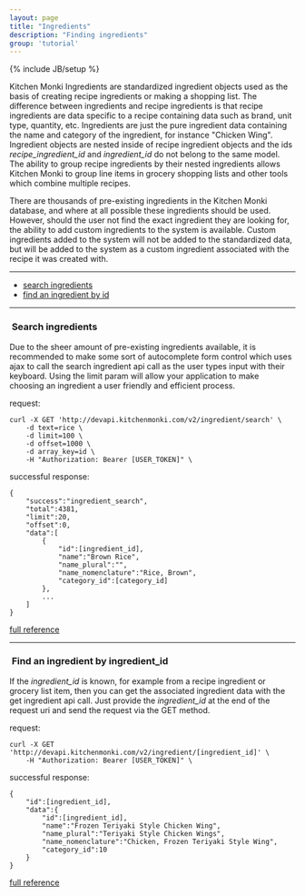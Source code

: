 ```yaml
---
layout: page
title: "Ingredients"
description: "Finding ingredients"
group: 'tutorial'
---
```

{% include JB/setup %}


Kitchen Monki Ingredients are standardized ingredient objects used as the basis of creating recipe
ingredients or making a shopping list.  The difference between ingredients and recipe ingredients is that
recipe ingredients are data specific to a recipe containing data such as brand, unit type, quantity, etc.
Ingredients are just the pure ingredient data containing the name and category of the ingredient, for
instance "Chicken Wing".  Ingredient objects are nested inside of recipe ingredient objects and the ids
*recipe_ingredient_id* and *ingredient_id* do not belong to the same model.  The ability to group
recipe ingredients by their nested ingredients allows Kitchen Monki to group line items in grocery
shopping lists and other tools which combine multiple recipes.

There are thousands of pre-existing ingredients in the Kitchen Monki database, and where at all possible
these ingredients should be used.  However, should the user not find the exact ingredient they are looking
for, the ability to add custom ingredients to the system is available.  Custom ingredients added to the
system will not be added to the standardized data, but will be added to the system as a custom ingredient
associated with the recipe it was created with.

-----------------

* [search ingredients](#search-ingredients)
* [find an ingredient by id](#get-ingredient)

-----------------


### <a id="search-ingredients">&nbsp;</a>Search ingredients

Due to the sheer amount of pre-existing ingredients available, it is recommended to make some sort of
autocomplete form control which uses ajax to call the search ingredient api call as the user types input
with their keyboard.  Using the limit param will allow your application to make choosing an ingredient
a user friendly and efficient process.

request:

	curl -X GET 'http://devapi.kitchenmonki.com/v2/ingredient/search' \
		-d text=rice \
		-d limit=100 \
		-d offset=1000 \
		-d array_key=id \
		-H "Authorization: Bearer [USER_TOKEN]" \

successful response:

	{
		"success":"ingredient_search",
		"total":4381,
		"limit":20,
		"offset":0,
		"data":[
			{
				"id":[ingredient_id],
				"name":"Brown Rice",
				"name_plural":"",
				"name_nomenclature":"Rice, Brown",
				"category_id":[category_id]
			},
			...
		]
	}

<a href="/console.html?api_id=29" target="blank">full reference</a>

-----------------


### <a id="get-ingredient">&nbsp;</a>Find an ingredient by ingredient_id

If the *ingredient_id* is known, for example from a recipe ingredient or grocery list item, then you can
get the associated ingredient data with the get ingredient api call.  Just provide the *ingredient_id*
at the end of the request uri and send the request via the GET method.

request:

	curl -X GET 'http://devapi.kitchenmonki.com/v2/ingredient/[ingredient_id]' \
		-H "Authorization: Bearer [USER_TOKEN]" \

successful response:

	{
		"id":[ingredient_id],
		"data":{
			"id":[ingredient_id],
			"name":"Frozen Teriyaki Style Chicken Wing",
			"name_plural":"Teriyaki Style Chicken Wings",
			"name_nomenclature":"Chicken, Frozen Teriyaki Style Wing",
			"category_id":10
		}
	}

<a href="/console.html?api_id=28" target="blank">full reference</a>



